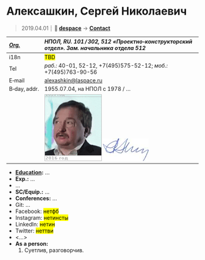 # Алексашкин, Сергей Николаевич
> 2019.04.01 ┊ **🚀 [despace](index.md)** → **[Contact](contact.md)**

|*[Org.](contact.md)*|*НПОЛ, RU. 101 / 302, 512 «Проектно‑конструкторский отдел». Зам. начальника отдела 512*|
|:--|:--|
|i18n| <mark>TBD</mark> |
|Tel| *раб.:* 40-01, 52-12, +7(495)575-52-12; *моб.:* +7(495)763-90-56 |
|E‑mail| <alexashkin@laspace.ru> |
|B‑day, addr.| 1955.07.04, на НПОЛ с 1978 / … |
|| [![](f/contact/a/alexashkin_001_animated.gif)](f/contact/a/alexashkin_001_photo.jpg) [![](f/contact/a/alexashkin_001_sign_thumb.jpg)](f/contact/a/alexashkin_001_sign.png) |

   - **[Education](edu.md):** …
   - **Exp.:** …
   - …
   - **SC/Equip.:** …
   - **Conferences:** …
   - Git: …
   - Facebook: <mark>нетфб</mark>
   - Instagram: <mark>нетинсты</mark>
   - LinkedIn: <mark>нетин</mark>
   - Twitter: <mark>неттви</mark>
   - <…>
   - **As a person:**
      1. Суетлив, разговорчив.
